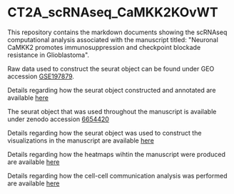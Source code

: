 # CT2A_scRNAseq_CaMKK2KOvWT

This repository contains the markdown documents showing the scRNAseq computational analysis associated with the manuscript titled: "Neuronal CaMKK2 promotes immunosuppression and checkpoint blockade resistance in Glioblastoma".

Raw data used to construct the seurat object can be found under GEO accession [GSE197879](https://www.ncbi.nlm.nih.gov/geo/query/acc.cgi?acc=GSE197879).

Details regarding how the seurat object constructed and annotated are available [here](https://htmlpreview.github.io/?https://github.com/wht10/CT2A_scRNAseq_CaMKK2KOvWT/blob/master/Analysis_Markdown_Docs/QC_Annotation.nb.html)

The seurat object that was used throughout the manuscript is available under zenodo accession [6654420](https://zenodo.org/record/6654420)

Details regarding how the seurat object was used to construct the visualizations in the manuscript are available [here](https://htmlpreview.github.io/?https://github.com/wht10/CT2A_scRNAseq_CaMKK2KOvWT/blob/master/Analysis_Markdown_Docs/Visualization.nb.html)

Details regarding how the heatmaps wihtin the manuscript were produced are available [here](https://htmlpreview.github.io/?https://github.com/wht10/CT2A_scRNAseq_CaMKK2KOvWT/blob/master/Analysis_Markdown_Docs/Heatmap.html)

Details regarding how the cell-cell communication analysis was performed are available [here](https://htmlpreview.github.io/?https://github.com/wht10/CT2A_scRNAseq_CaMKK2KOvWT/blob/master/Analysis_Markdown_Docs/Cell_Cell_Comm.nb.html)

